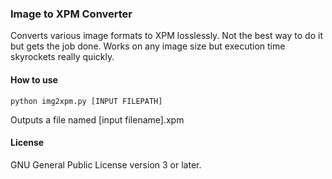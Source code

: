 ### Image to XPM Converter
Converts various image formats to XPM losslessly. Not the best way to do it but gets the job done. Works on any image size but execution time skyrockets really quickly.

#### How to use
`python img2xpm.py [INPUT FILEPATH]`

Outputs a file named [input filename].xpm

#### License
GNU General Public License version 3 or later.